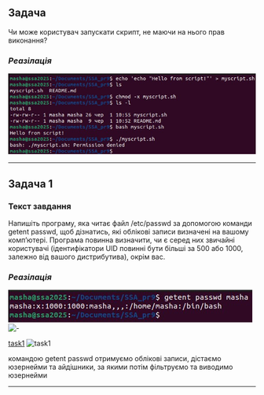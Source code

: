 ## Задача
Чи може користувач запускати скрипт, не маючи на нього прав виконання? 
### *Реазілація*
![-](bash_test.jpeg)
_______

## Задача 1

### Текст завдання
 Напишіть програму, яка читає файл /etc/passwd за допомогою команди getent passwd, щоб дізнатись, які облікові записи визначені на вашому комп’ютері.
 Програма повинна визначити, чи є серед них звичайні користувачі (ідентифікатори UID повинні бути більші за 500 або 1000, залежно від вашого дистрибутива), окрім вас.
### *Реазілація*
![-](cmnd_test.jpeg)
![-](getent_passwd.jpeg)

[task1](task1.c)
![task1](result.jpeg)

командою getent passwd отримуємо облікові записи, дістаємо юзернейми та айдішники, за якими потім фільтруємо та виводимо юзернейми
_______
